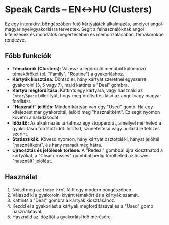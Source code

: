 # Speak Cards – EN↔HU (Clusters)

Ez egy interaktív, böngészőben futó kártyajáték alkalmazás, amelyet angol-magyar nyelvgyakorlásra terveztek. Segít a felhasználóknak angol kifejezések és mondatok megértésében és memorizálásában, témakörökbe rendezve.

## Főbb funkciók

*   **Témakörök (Clusters):** Válassz a legördülő menüből különböző témaköröket (pl. "Family", "Routine") a gyakorláshoz.
*   **Kártyák kiosztása:** Döntsd el, hány kártyát szeretnél egyszerre gyakorolni (3, 5 vagy 7), majd kattints a "Deal" gombra.
*   **Kártya megfordítása:** Kattints egy kártyára, vagy használd az `Enter`/`Space` billentyűt, hogy megfordítsd és lásd az angol vagy magyar fordítást.
*   **"Használt" jelölés:** Minden kártyán van egy "Used" gomb. Ha egy kifejezést már gyakoroltál, jelöld meg "használtként". Ez segít nyomon követni a haladásodat.
*   **Időzítő:** Az alkalmazás tartalmaz egy stopperórát, amellyel mérheted a gyakorlásra fordított időt. Indítsd, szüneteltesd vagy nullázd le tetszés szerint.
*   **Statisztikák:** Kövesd nyomon, hány kártyát osztottál ki, hányat jelöltél "használtként", és hány maradt még hátra.
*   **Újraosztás és jelölések törlése:** A "Redeal" gombbal újra kioszthatod a kártyákat, a "Clear crosses" gombbal pedig törölheted az összes "használt" jelölést.

## Használat

1.  Nyisd meg az `index.html` fájlt egy modern böngészőben.
2.  Válaszd ki a gyakorolni kívánt témakört és a kártyák számát.
3.  Kattints a "Deal" gombra a kártyák kiosztásához.
4.  Kezdd el a gyakorlást a kártyák megfordításával és a "Used" gomb használatával.
5.  Használd az időzítőt a gyakorlási idő mérésére.
